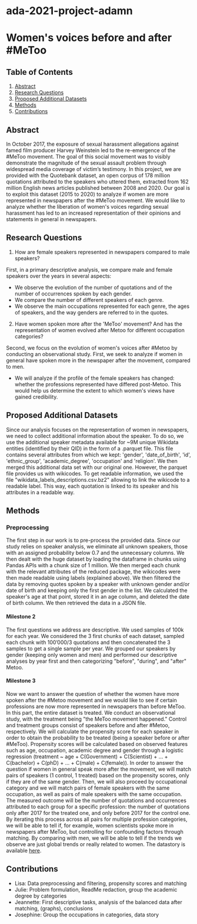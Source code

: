 # ada-2021-project-adamn
# Women's voices before and after #MeToo
## Table of Contents
1. [Abstract](#abstract)
2. [Research Questions](#research-questions)
3. [Proposed Additional Datasets](#proposed-additional-datasets)
4. [Methods](#methods)
5. [Contributions](#Contributions)

## Abstract
In October 2017, the exposure of sexual harassment allegations against famed film producer Harvey Weinstein led to the re-emergence of the #MeToo movement. The goal of this social movement was to visibly demonstrate the magnitude of the sexual assault problem through widespread media coverage of victim’s testimony. In this project, we are provided with the Quotebank dataset, an open corpus of 178 million quotations attributed to the speakers who uttered them, extracted from 162 million English news articles published between 2008 and 2020. Our goal is to exploit this dataset (2015 to 2020) to analyze if women are more represented in newspapers after the #MeToo movement. We would like to analyze whether the liberation of women's voices regarding sexual harassment has led to an increased representation of their opinions and statements in general in newspapers.

## Research Questions
1. How are female speakers represented in newspapers compared to male speakers?

First, in a primary descriptive analysis, we compare male and female speakers over the years in several aspects:
- We observe the evolution of the number of quotations and of the number of occurrences spoken by each gender. 
- We compare the number of different speakers of each genre.
- We observe the main occupations represented for each genre, the ages of speakers, and the way genders are referred to in the quotes.
2. Have women spoken more after the 'MeToo' movement? And has the representation of women evolved after Metoo for different occupation categories?

Second, we focus on the evolution of women's voices after #Metoo by conducting an observational study. First, we seek to analyze if women in general have spoken more in the newspaper after the movement, compared to men.
- We will analyze if the profile of the female speakers has changed: whether the professions represented have differed post-Metoo. This would help us determine the extent to which women's views have gained credibility.

## Proposed Additional Datasets
Since our analysis focuses on the representation of women in newspapers, we need to collect additional information about the speaker. To do so, we use the additional speaker metadata available for ~9M unique Wikidata entities (identified by their QID) in the form of a .parquet file. This file contains several attributes from which we kept: 'gender', 'date_of_birth', 'id', 'ethnic_group', 'academic_degree', 'occupation' and 'religion'. We then merged this additional data set with our original one. However, the parquet file provides us with wikicodes. To get readable information, we used the file "wikidata_labels_descriptions.csv.bz2" allowing to link the wikicode to a readable label. This way, each quotation is linked to its speaker and his attributes in a readable way.

## Methods
### Preprocessing
The first step in our work is to pre-process the provided data. Since our study relies on speaker analysis, we eliminate all unknown speakers, those with an assigned probability below 0.7 and the unnecessary columns. We then dealt with the huge dataset by loading the dataframe in chunks using Pandas APIs with a chunk size of 1 million. We then merged each chunk with the relevant attributes of the reduced package, the wikicodes were then made readable using labels (explained above). We then filtered the data by removing quotes spoken by a speaker with unknown gender and/or date of birth and keeping only the first gender in the list. We calculated the speaker's age at that point, stored it in an age column, and deleted the date of birth column. We then retrieved the data in a JSON file. 
#### Milestone 2
The first questions we address are descriptive. We used samples of 100k for each year. We considered the 3 first chunks of each dataset, sampled each chunk with 100’000/3 quotations and then concatenated the 3 samples to get a single sample per year. We grouped our speakers by gender (keeping only women and men) and performed our descriptive analyses by year first and then categorizing "before", "during", and "after" Metoo.
#### Milestone 3
Now we want to answer the question of whether the women have more spoken after the #Metoo movement and we would like to see if certain professions are now more represented in newspapers than before MeToo. In this part, the entire dataset is treated. We conduct an observational study, with the treatment being "the MeToo movement happened." Control and treatment groups consist of speakers before and after #Metoo, respectively. We will calculate the propensity score for each speaker in order to obtain the probability to be treated (being a speaker before or after #MeToo). Propensity scores will be calculated based on observed features such as age, occupation, academic degree and gender through a logistic regression (treatment ~ age + C(Government) + C(Scientist) + … + C(bachelor) + C(phD) + ... + C(male) + C(female)). In order to answer the question if women in general speak more after the movement, we will match pairs of speakers (1 control, 1 treated) based on the propensity scores, only if they are of the same gender. Then, we will also proceed by occupational category and we will match pairs of female speakers with the same occupation, as well as pairs of male speakers with the same occupation. The measured outcome will be the number of quotations and occurrences attributed to each group for a specific profession: the number of quotations only after 2017 for the treated one, and only before 2017 for the control one. By iterating this process across all pairs for multiple profession categories, we will be able to tell if, for example, women scientists spoke more in newspapers after MeToo, but controlling for confounding factors through matching. By comparing with men, we will be able to tell if the trends we observe are just global trends or really related to women. The datastory is available [here](#https://josephinepotdevin.github.io/datastory/).

## Contributions
- Lisa: Data preprocessing and filtering, propensity scores and matching
-	Julie: Problem formulation, ReadMe redaction, group the academic degree by categories
-	Jeannette: First descriptive tasks, analysis of the balanced data after matching, (graphs), conclusions
-	Josephine: Group the occupations in categories, data story

